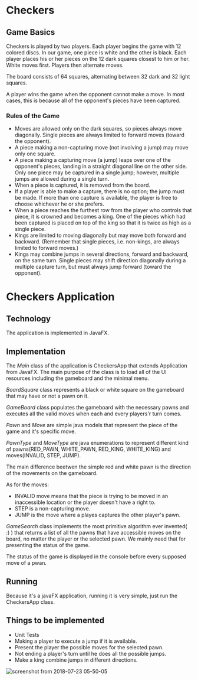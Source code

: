 # Checkers

## Game Basics

Checkers is played by two players. Each player begins the game with 12 colored discs.
In our game, one piece is white and the other is black. 
Each player places his or her pieces on the 12 dark squares closest to him or her. 
White moves first. Players then alternate moves.

The board consists of 64 squares, alternating between 32 dark and 32 light squares.

A player wins the game when the opponent cannot make a move. 
In most cases, this is because all of the opponent's pieces have been captured.

### Rules of the Game

* Moves are allowed only on the dark squares, so pieces always move diagonally. Single pieces are always limited to forward moves (toward the opponent).
* A piece making a non-capturing move (not involving a jump) may move only one square.
* A piece making a capturing move (a jump) leaps over one of the opponent's pieces, landing in a straight diagonal line on the other side. Only one piece may be captured in a single jump; however, multiple jumps are allowed during a single turn.
* When a piece is captured, it is removed from the board.
* If a player is able to make a capture, there is no option; the jump must be made. If more than one capture is available, the player is free to choose whichever he or she prefers.
* When a piece reaches the furthest row from the player who controls that piece, it is crowned and becomes a king. One of the pieces which had been captured is placed on top of the king so that it is twice as high as a single piece.
* Kings are limited to moving diagonally but may move both forward and backward. (Remember that single pieces, i.e. non-kings, are always limited to forward moves.)
* Kings may combine jumps in several directions, forward and backward, on the same turn. Single pieces may shift direction diagonally during a multiple capture turn, but must always jump forward (toward the opponent).

# Checkers Application

## Technology

The application is implemented in JavaFX.

## Implementation

The _Main_ class of the application is CheckersApp that extends Application from JavaFX.
The main purpose of the class is to load all of the UI resources including the gameboard and the minimal menu.

_BoardSquare_ class represents a black or white square on the gameboard that may have or not a pawn on it.

_GameBoard_ class populates the gameboard with the necessary pawns and executes all the valid moves when each and every players'r turn comes.
 
 _Pawn_ and _Move_ are simple java models that represent the piece of the game and it's specific move.
 
 _PawnType_ and _MoveType_ are java enumerations to represent different kind of pawns(RED_PAWN, WHITE_PAWN, RED_KING, WHITE_KING) and moves(INVALID, STEP, JUMP).
 
 The main difference beetwen the simple red and white pawn is the direction of the movements on the gameboard. 
 
 As for the moves:
 
* INVALID move means that the piece is trying to be moved in an inaccessible location or the player doesn't have a right to.
* STEP is a non-capturing move.
* JUMP is the move where a playes captures the other player's pawn.

_GameSearch_ class implements the most primitive algorithm ever invented( :) ) that returns a list of all the pawns that have accessible moves on the board, no matter the player or the selected pawn.
We mainly need that for presenting the status of the game.

The status of the game is displayed in the console before every supposed move of a pwan.

## Running

Because it's a javaFX application, running it is very simple, just run the CheckersApp class.

## Things to be implemented

* Unit Tests
* Making a player to execute a jump if it is available.
* Present the player the possible moves for the selected pawn.
* Not ending a player's turn until he does all the possible jumps.
* Make a king combine jumps in different directions.

![screenshot from 2018-07-23 05-50-05](https://user-images.githubusercontent.com/23499989/43054918-7fbad950-8e3c-11e8-9d60-b358354dacdd.png)

